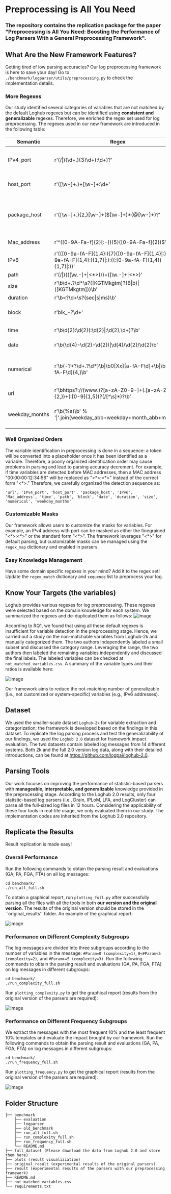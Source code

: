 # Preprocessing is All You Need
### The repository contains the replication package for the paper "Preprocessing is All You Need: Boosting the Performance of Log Parsers With a General Preprocessing Framework".

## What Are the New Framework Features?

Getting tired of low parsing accuracies? Our log preprocessing framework is here to save your day! Go to ```./benchmark/logparser/utils/preprocessing.py``` to check the implementation details.

### More Regexes
Our study identified several categories of variables that are not matched by the default Loghub regexes but can be identified using **consistent and generalizable** regexes. Therefore, we enriched the regex set used for log preprocessing. The regexes used in our new framework are introduced in the following table: 

| Semantic       | Regex                                                                                                         | Introduction                                                           |
|----------------|---------------------------------------------------------------------------------------------------------------|------------------------------------------------------------------------|
| IPv4_port      | r'(/\|)(\d+\.){3}\d+(:\d+)?'                                                                                  | IPv4 addresses (optional: with port).                                  |
| host_port      | r'([\w-]+\.)+[\w-]+\:\d+'                                                                                     | Domain host names with port.                                           |
| package_host   | r'([\w-]+\.){2,}[\w-]+(\$[\w-]+)*(\@[\w-]+)?'                                                                 | Package (optional: with port and node)/Domain host names without port. |
| Mac_address    | r'^([0-9A-Fa-f]{2}[:-]){5}([0-9A-Fa-f]{2})$'                                                                  | MAC addresses.                                                         |
| IPv6           | r'(([0-9a-fA-F]{1,4}:){7}([0-9a-fA-F]{1,4}\|:)\|(([0-9a-fA-F]{1,4}:){1,7}\|:):((:[0-9a-fA-F]{1,4}){1,7}\|:))' | IPv6 addresses.                                                        |
| path           | r'(/\|)(([\w.-]+\|\<\*\>)/)+([\w.-]+\|\<\*\>)'                                                                | File paths.                                                            |
| size           | r'\b\d+\.?\d*\s?([KGTMkgtm]?(B\|b)\|([KGTMkgtm]))\b'                                                          | Memory sizes.                                                          |
| duration       | r'\b\<?\d+\s?(sec\|s\|ms)\b'                                                                                    | Time duration.                                                         |
| block          | r'blk\_\-?\d+'                                                                                                | (System specific) Block identifier.                                    |
| time           | r'\b\d{2}:\d{2}(:\d{2}\|:\d{2},\d+)?\b'                                                                       | Time information.                                                      |
| date           | r'\b(\d{4}-\d{2}-\d{2})\|\d{4}/\d{2}/\d{2}\b'                                                                 | Date information.                                                      |
| numerical      | r'\b(\-?\+?\d+\.?\d*)\b\|\b0[Xx][a-fA-F\d]+\b\|\b[a-fA-F\d]{4,}\b'                                            | Numerical values: integers, floats, or hexidecimal.                    |
| url            | r'\bhttps?:\/\/(www\.)?[a-zA-Z0-9-]+(\.[a-zA-Z]{2,})+(:[0-9]{1,5})?(\/[^\s]*)?\b'                             | URL.                                                                   |
| weekday_months | r'\b(%s)\b' % '\|'.join(weekday_abb+weekday+month_abb+months)                                                 | Weekdays or months (full names or abbreviations).                      |

### Well Organized Orders
The variable identification in preprocessing is done in a sequence: a token will be converted into a placeholder once it has been identified as a variable. Therefore, a poorly organized identification order may cause problems in parsing and lead to parsing accuracy decrement. For example, if time variables are detected before MAC addresses, then a MAC address "00:00:00:12:34:56" will be replaced as "<\*>:<\*>" instead of the correct form "<\*>." Therefore, we carefully organized the detection sequence as:
```
'url', 'IPv4_port', 'host_port', 'package_host', 'IPv6', 'Mac_address', 'time', 'path', 'block', 'date', 'duration', 'size', 'numerical', 'weekday_months'
```

### Customizable Masks
Our framework allows users to customize the masks for variables. For example, an IPv4 address with port can be masked as either the finegrained "<\*>:<\*>" or the standard form "<\*>". The framework leverages "<\*>" for default parsing, but customizable masks can be managed using the ```regex_map``` dictionary and enabled in parsers.

### Easy Knowledge Management
Have some domain specific regexes in your mind? Add it to the regex set! Update the ```regex_match``` dictionary and ```sequence``` list to preprocess your log.

## Know Your Targets (the variables)
Loghub provides various regexes for log preprocessing. These regexes were selected based on the domain knowledge for each system. We summarized the regexes and de-duplicated them as follows: 
![image](./plots/default-regex.png?raw=true)

According to RQ1, we found that using all these default regexes is insufficient for variable detection in the preprocessing stage. Hence, we carried out a study on the non-matchable variables from Loghub-2k and manually categorized them. The two authors independently labeled a small subset and discussed the category range. Leveraging the range, the two authors then labeled the remaining variables independently and discussed the final labels. The labeled variables can be checked at ``not_matched_variables.csv``. A summary of the variable types and their ratios is available here:

![image](./plots/non-matchable.png?raw=true)

Our framework aims to reduce the not-matching number of generalizable (i.e., not customized or system-specific) variables (e.g., IPv6 addresses).

## Dataset
We used the smaller-scale dataset ``Loghub-2k`` for variable extraction and categorization; the framework is developed based on the findings in this dataset. To replicate the log parsing process and test the generalizability of our findings, we used the ``Loghub 2.0`` dataset for framework impact evaluation. The two datasets contain labeled log messages from 14 different systems. Both 2k and the full 2.0 version log data, along with their detailed introductions, can be found at https://github.com/logpai/loghub-2.0.

## Parsing Tools
Our work focuses on improving the performance of statistic-based parsers with **manageable, interpretable, and generalizable** knowledge provided in the preprocessing stage. According to the Loghub 2.0 results, only four statistic-based log parsers (i.e., Drain, IPLoM, LFA, and LogCluster) can parse all the full-sized log files in 12 hours. Considering the applicability of these four tools in real-life usage, we only evaluated them in our study. The implementation codes are inherited from the Loghub 2.0 repository. 



## Replicate the Results
Result replication is made easy! 

### Overall Performance
Run the following commands to obtain the parsing result and evaluations (GA, PA, FGA, FTA) on all log messages:

```
cd benchmark/
./run_all_full.sh
```

To obtain a graphical report, run ``plotting_full.py`` after successfully parsing all the files with all the tools in both **our version and the original version**. The results of the original version should be stored in the ``original_results'' folder. An example of the graphical report:

![image](./plots/comparison_full.png?raw=true)

### Performance on Different Complexity Subgroups
The log messages are divided into three subgroups according to the number of variables in the message: ``#Param=0 (complexity=1)``, ``0<#Param<5 (complexity=2)``, and ``#Param>=5 (complexity=3)``. Run the following commands to obtain the parsing result and evaluations (GA, PA, FGA, FTA) on log messages in different subgroups:

```
cd benchmark/
./run_complexity_full.sh
```

Run ``plotting_complexity.py`` to get the graphical report (results from the original version of the parsers are required):

![image](./plots/complexity_full_all.png?raw=true)

### Performance on Different Frequency Subgroups
We extract the messages with the most frequent 10\% and the least frequent 10\% templates and evaluate the impact brought by our framework. Run the following commands to obtain the parsing result and evaluations (GA, PA, FGA, FTA) on log messages in different subgroups:

```
cd benchmark/
./run_frequency_full.sh
```

Run ``plotting_frequency.py`` to get the graphical report (results from the original version of the parsers are required):

![image](./plots/frequency_full_all.png?raw=true)


## Folder Structure
```
├── benchmark  
    ├── evaluation
    ├── logparser
    ├── old_benchmark
    ├── run_all_full.sh
    ├── run_complexity_full.sh
    ├── run_frequency_full.sh
    └── README.md
├── full_dataset (Please download the data from Loghub 2.0 and store them here)
├── plots (result visualiziation)                     
├── original_result (experimental results of the original parsers)
├── result (experimental results of the parsers with our preprocessing framework)
├── README.md
├── not_matched_variables.csv
└── requirements.txt
```
